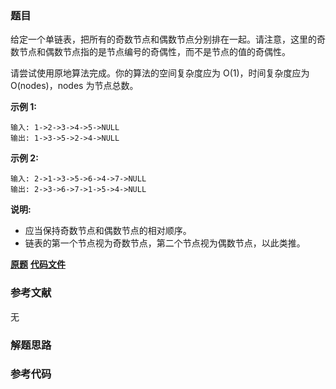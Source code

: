 ### 题目
给定一个单链表，把所有的奇数节点和偶数节点分别排在一起。请注意，这里的奇数节点和偶数节点指的是节点编号的奇偶性，而不是节点的值的奇偶性。

请尝试使用原地算法完成。你的算法的空间复杂度应为 O(1)，时间复杂度应为 O(nodes)，nodes 为节点总数。

**示例 1:**

    
    
    输入: 1->2->3->4->5->NULL
    输出: 1->3->5->2->4->NULL
    

**示例 2:**

    
    
    输入: 2->1->3->5->6->4->7->NULL 
    输出: 2->3->6->7->1->5->4->NULL

**说明:**

  * 应当保持奇数节点和偶数节点的相对顺序。
  * 链表的第一个节点视为奇数节点，第二个节点视为偶数节点，以此类推。

 **[原题](https://leetcode-cn.com/problems/odd-even-linked-list/)**    **[代码文件]()**


### 参考文献
无

### 解题思路




### 参考代码

```go


```




